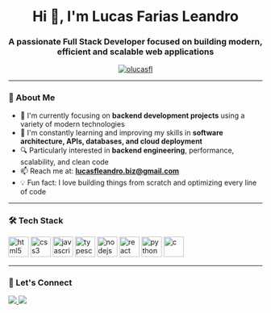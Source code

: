 <h1 align="center">Hi 👋, I'm Lucas Farias Leandro</h1>
<h3 align="center">A passionate Full Stack Developer focused on building modern, efficient and scalable web applications</h3>

<p align="center">
  <a href="https://github.com/olucasfl">
    <img src="https://komarev.com/ghpvc/?username=olucasfl&label=Profile%20views&color=0e75b6&style=flat" alt="olucasfl" />
  </a>
</p>

---

### 🚀 About Me

- 💼 I'm currently focusing on **backend development projects** using a variety of modern technologies  
- 🌱 I'm constantly learning and improving my skills in **software architecture, APIs, databases, and cloud deployment**  
- 🔍 Particularly interested in **backend engineering**, performance, scalability, and clean code  
- 📫 Reach me at: **lucasfleandro.biz@gmail.com**  
- 💡 Fun fact: I love building things from scratch and optimizing every line of code  

---

### 🛠️ Tech Stack

<p align="left">
  <img src="https://cdn.jsdelivr.net/gh/devicons/devicon/icons/html5/html5-original.svg" alt="html5" width="40" height="40"/>
  <img src="https://cdn.jsdelivr.net/gh/devicons/devicon/icons/css3/css3-original.svg" alt="css3" width="40" height="40"/>
  <img src="https://cdn.jsdelivr.net/gh/devicons/devicon/icons/javascript/javascript-original.svg" alt="javascript" width="40" height="40"/>
  <img src="https://cdn.jsdelivr.net/gh/devicons/devicon/icons/typescript/typescript-original.svg" alt="typescript" width="40" height="40"/>
  <img src="https://cdn.jsdelivr.net/gh/devicons/devicon/icons/nodejs/nodejs-original.svg" alt="nodejs" width="40" height="40"/>
  <img src="https://cdn.jsdelivr.net/gh/devicons/devicon/icons/react/react-original.svg" alt="react" width="40" height="40"/>
  <img src="https://cdn.jsdelivr.net/gh/devicons/devicon/icons/python/python-original.svg" alt="python" width="40" height="40"/>
  <img src="https://cdn.jsdelivr.net/gh/devicons/devicon/icons/c/c-original.svg" alt="c" width="40" height="40"/>
</p>

---

### 🔗 Let's Connect

<p>
  <a href="https://www.linkedin.com/in/lucas-farias-18950a2b0/" target="_blank">
    <img src="https://img.shields.io/badge/LinkedIn-0A66C2?style=for-the-badge&logo=linkedin&logoColor=white"/>
  </a>
  <a href="mailto:lucasfleandro.biz@gmail.com" target="_blank">
    <img src="https://img.shields.io/badge/Gmail-D14836?style=for-the-badge&logo=gmail&logoColor=white"/>
  </a>
</p>
